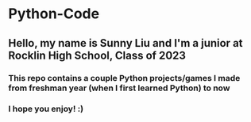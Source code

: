 # Python-Code
## Hello, my name is Sunny Liu and I'm a junior at Rocklin High School, Class of 2023
### This repo contains a couple Python projects/games I made from freshman year (when I first learned Python) to now
### I hope you enjoy! :)
